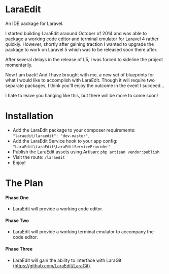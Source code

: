 # LaraEdit
An IDE package for Laravel. 

I started building LaraEdit araound October of 2014 and was able to package a working code editor and terminal emulator for Laravel 4 rather quickly. However, shortly after gaining traction I wanted to upgrade the package to work on Laravel 5 which was to be released soon there after.

After several delays in the release of L5, I was forced to sideline the project momentarily. 

Now I am back! And I have brought with me, a new set of blueprints for what I would like to accomplish with LaraEdit. Though it will require two separate packages, I think you'll enjoy the outcome in the event I succeed...

I hate to leave you hanging like this, but there will be more to come soon!

# Installation
- Add the LaraEdit package to your composer requirements:
  ``` "laraedit/laraedit": "dev-master", ```
- Add the LaraEdit Service hook to your app config:
  ``` "LaraEdit\LaraEdit\LaraEditServiceProvider" ```
- Publish the LaraEdit assets using Artisan:
  ``` php artisan vendor:publish ```
- Visit the route:
  ``` /laraedit ```
- Enjoy!

# The Plan

#### Phase One
  
  - LaraEdit will provide a working code editor.
  
#### Phase Two

  - LaraEdit will provide a working terminal emulator to accompany the code editor.

#### Phase Three

  - LaraEdit will gain the ability to interface with LaraGit (https://github.com/LaraEdit/LaraGit).


